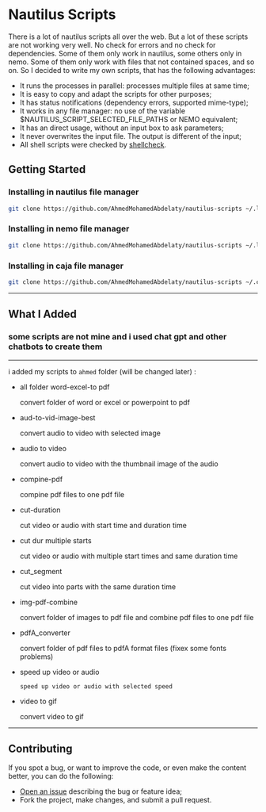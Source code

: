 # Nautilus Scripts

There is a lot of nautilus scripts all over the web.
But a lot of these scripts are not working very well.
No check for errors and no check for dependencies.
Some of them only work in nautilus, some others only in nemo.
Some of them only work with files that not contained spaces, and so on.
So I decided to write my own scripts, that has the following advantages:

-   It runs the processes in parallel: processes multiple files at same time;
-   It is easy to copy and adapt the scripts for other purposes;
-   It has status notifications (dependency errors, supported mime-type);
-   It works in any file manager: no use of the variable \$NAUTILUS_SCRIPT_SELECTED_FILE_PATHS or NEMO equivalent;
-   It has an direct usage, without an input box to ask parameters;
-   It never overwrites the input file. The output is different of the input;
-   All shell scripts were checked by [shellcheck](https://github.com/koalaman/shellcheck).

## Getting Started

### Installing in nautilus file manager

```bash
git clone https://github.com/AhmedMohamedAbdelaty/nautilus-scripts ~/.local/share/nautilus/scripts
```

### Installing in nemo file manager

```bash
git clone https://github.com/AhmedMohamedAbdelaty/nautilus-scripts ~/.local/share/nemo/scripts
```

### Installing in caja file manager

```bash
git clone https://github.com/AhmedMohamedAbdelaty/nautilus-scripts ~/.config/caja/scripts
```

---

## What I Added

### some scripts are not mine and  i used chat gpt and other chatbots to create them
---

i added my scripts to `ahmed` folder (will be changed later) :

-   all folder word-excel-to pdf

    convert folder of word or excel or powerpoint to pdf

-   aud-to-vid-image-best

    convert audio to video with selected image

-   audio to video

    convert audio to video with the thumbnail image of the audio

-   compine-pdf

    compine pdf files to one pdf file

-   cut-duration

    cut video or audio with start time and duration time

-   cut dur multiple starts

    cut video or audio with multiple start times and same duration time

-   cut_segment

    cut video into parts with the same duration time

-   img-pdf-combine

    convert folder of images to pdf file and combine pdf files to one pdf file

-   pdfA_converter

    convert folder of pdf files to pdfA format files (fixex some fonts problems)

-   speed up video or audio

        speed up video or audio with selected speed

-   video to gif

    convert video to gif

---

## Contributing

If you spot a bug, or want to improve the code, or even make the content better, you can do the following:

-   [Open an issue](https://github.com/AhmedMohamedAbdelaty/nautilus-scripts/issues/new)
    describing the bug or feature idea;
-   Fork the project, make changes, and submit a pull request.
